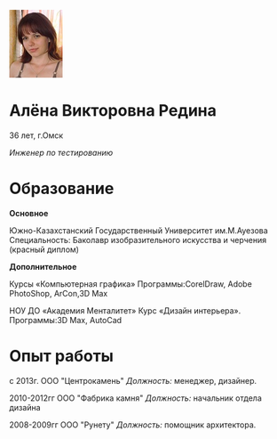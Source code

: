 ![photo](https://raw.githubusercontent.com/alyonaredina/my-portfolio/main/photo.jpg)

# Алёна Викторовна Редина

36 лет, г.Омск

*Инженер по тестированию*

# Образование

**Основное**

Южно-Казахстанский Государственный Университет им.М.Ауезова
Специальность: Баколавр изобразительного искусства и черчения  (красный диплом)

**Дополнительное**

Курсы «Компьютерная графика»
Программы:CorelDraw, Adobe PhotoShop, ArCon,3D Max

НОУ ДО «Академия Менталитет»
Курс «Дизайн интерьера». Программы:3D Max, AutoCad

# Опыт работы

с 2013г. ООО "Центрокамень" 
_Должность:_ менеджер, дизайнер.

2010-2012гг ООО "Фабрика камня"
_Должность:_ начальник отдела дизайна

2008-2009гг ООО "Рунету"
_Должность:_ помощник архитектора.